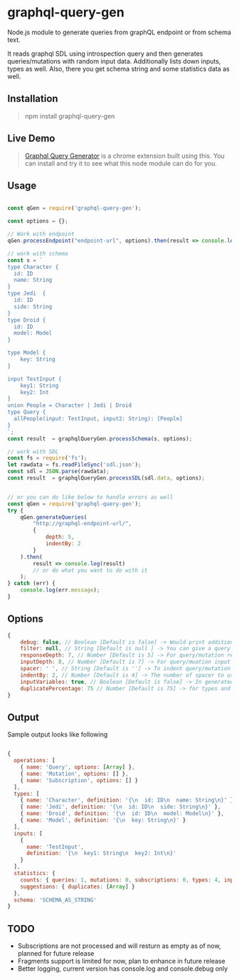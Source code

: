 # graphql-query-gen
Node.js module to generate queries from graphQL endpoint or from schema text. 

It reads graphql SDL using introspection query and then generates queries/mutations with random input data. Additionally lists down inputs, types as well. Also, there you get schema string and some statistics data as well.

## Installation

> npm install graphql-query-gen

## Live Demo

>  [Graphql Query Generator](https://chrome.google.com/webstore/search/jmdpimbhelkmbpgdkjgapkegfapaapej) is a chrome extension built using this. You can install and try it to see what this node module can do for you.

## Usage

```javascript

const qGen = require('graphql-query-gen');

const options = {};

// Work with endpoint
qGen.processEndpoint("endpoint-url", options).then(result => console.log(result));

// work with schema
const s = `
type Character {
  id: ID
  name: String
}
type Jedi  {
  id: ID
  side: String
}
type Droid {
  id: ID
  model: Model
}

type Model {
    key: String
}

input TestInput {
    key1: String
    key2: Int
}
union People = Character | Jedi | Droid
type Query {
  allPeople(input: TestInput, input2: String): [People]
}
`;
const result  = graphqlQueryGen.processSchema(s, options);

// work with SDL
const fs = require('fs');
let rawdata = fs.readFileSync('sdl.json');
const sdl = JSON.parse(rawdata);
const result  = graphqlQueryGen.processSDL(sdl.data, options);


// or you can do like below to handle errors as well
const qGen = require('graphql-query-gen');
try {
    qGen.generateQueries(
        "http://graphql-endpoint-url/",
        {
            depth: 5,
            indentBy: 2
        }
    ).then(
        result => console.log(result)
        // or do what you want to do with it
    );
} catch (err) {
    console.log(err.message);
}

```

## Options

```javascript
{
    debug: false, // Boolean [Default is false] -> Would print additional log message to help in debugging if true
    filter: null, // String [Default is null ] -> You can give a query or mutation name or part of it
    responseDepth: 7, // Number [Default is 5] -> For query/mutation result the nesting level of fields
    inputDepth: 8, // Number [Default is 7] -> For query/muation input the nesting level of fields
    spacer: ' ', // String [Default is ''] -> To indent query/mutation the space character (e.g. to print on HTML page you can use &nbsp; )
    indentBy: 2, // Number [Default is 4] -> The number of spacer to use for indentation.
    inputVariables: true, // Boolean [Default is false] -> In generated query input would be in form or variable if true, else inline input.
    duplicatePercentage: 75 // Number [Default is 75] -> for types and input check and list for duplicates based on this threshold value
}

```

## Output

Sample output looks like following

```javascript

{
  operations: [
    { name: 'Query', options: [Array] },
    { name: 'Mutation', options: [] },
    { name: 'Subscription', options: [] }
  ],
  types: [
    { name: 'Character', definition: '{\n  id: ID\n  name: String\n}' },
    { name: 'Jedi', definition: '{\n  id: ID\n  side: String\n}' },
    { name: 'Droid', definition: '{\n  id: ID\n  model: Model\n}' },
    { name: 'Model', definition: '{\n  key: String\n}' }
  ],
  inputs: [
    {
      name: 'TestInput',
      definition: '{\n  key1: String\n  key2: Int\n}'
    }
  ],
  statistics: {
    counts: { queries: 1, mutations: 0, subscriptions: 0, types: 4, inputs: 1 },
    suggestions: { duplicates: [Array] }
  },
  schema: 'SCHEMA_AS_STRING'
}

```

## TODO

- Subscriptions are not processed and will resturn as empty as of now, planned for future release
- Fragments support is limited for now, plan to enhance in future release
- Better logging, current version has console.log and console.debug only
